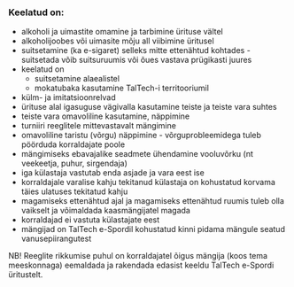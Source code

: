 ### Keelatud on:
* alkoholi ja uimastite omamine ja tarbimine ürituse vältel
* alkoholijoobes või uimasite mõju all viibimine üritusel
* suitsetamine (ka e-sigaret) selleks mitte ettenähtud kohtades - suitsetada võib suitsuruumis või õues vastava prügikasti juures
* keelatud on
  * suitsetamine alaealistel
  * mokatubaka kasutamine TalTech-i territooriumil
* külm- ja imitatsioonrelvad
* ürituse alal igasuguse vägivalla kasutamine teiste ja teiste vara suhtes
* teiste vara omavoliline kasutamine, näppimine
* turniiri reeglitele mittevastavalt mängimine
* omavoliline taristu (võrgu) näppimine - võrguprobleemidega tuleb pöörduda korraldajate poole
* mängimiseks ebavajalike seadmete ühendamine vooluvõrku (nt veekeetja, puhur, sirgendaja)
* iga külastaja vastutab enda asjade ja vara eest ise
* korraldajale varalise kahju tekitanud külastaja on kohustatud korvama täies ulatuses tekitatud kahju
* magamiseks ettenähtud ajal ja magamiseks ettenähtud ruumis tuleb olla vaikselt ja võimaldada kaasmängijatel magada
* korraldajad ei vastuta külastajate eest
* mängijad on TalTech e-Spordil kohustatud kinni pidama mängule seatud vanusepiirangutest

NB! Reeglite rikkumise puhul on korraldajatel õigus mängija (koos tema meeskonnaga) eemaldada ja rakendada edasist keeldu TalTech e-Spordi üritustelt.
